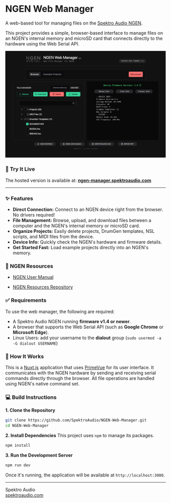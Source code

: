 # NGEN Web Manager

A web-based tool for managing files on the [Spektro Audio NGEN](https://spektroaudio.com/ngen).

This project provides a simple, browser-based interface to manage files on an NGEN's internal memory and microSD card that connects directly to the hardware using the Web Serial API.

![](public/img/ManagerScreenshot.png)

### 🚀 Try It Live

The hosted version is available at: **[ngen-manager.spektroaudio.com](https://ngen-manager.spektroaudio.com)**

***


### ✨ Features

* **Direct Connection:** Connect to an NGEN device right from the browser. No drivers required!
* **File Management:** Browse, upload, and download files between a computer and the NGEN's internal memory or microSD card.
* **Organize Projects:** Easily delete projects, DrumGen templates, NSL scripts, and MIDI files from the device.
* **Device Info:** Quickly check the NGEN's hardware and firmware details.
* **Get Started Fast:** Load example projects directly into an NGEN's memory.


### 📘 NGEN Resources

- [NGEN User Manual](https://ngen.spektroaudio.com)

- [NGEN Resources Repository](https://github.com/spektroaudio/NGEN-Resources)


### ✅ Requirements

To use the web manager, the following are required:

* A Spektro Audio NGEN running **firmware v1.4 or newer**.
* A browser that supports the Web Serial API (such as **Google Chrome** or **Microsoft Edge**).
* Linux Users: add your username to the **dialout** group (```sudo usermod -a -G dialout USERNAME```)

### 🔧 How It Works

This is a [Nuxt.js](https://nuxtjs.org/) application that uses [PrimeVue](https://primevue.org/) for its user interface. It communicates with the NGEN hardware by sending and receiving serial commands directly through the browser. All file operations are handled using NGEN's native command set.

### 💻 Build Instructions


**1. Clone the Repository**

```bash
git clone https://github.com/SpektroAudio/NGEN-Web-Manager.git
cd NGEN-Web-Manager
```

**2. Install Dependencies**
This project uses `npm` to manage its packages.

```bash
npm install
```

**3. Run the Development Server**

```bash
npm run dev
```

Once it's running, the application will be available at `http://localhost:3000`.

---

Spektro Audio  
[spektroaudio.com](https://spektroaudio.com)
